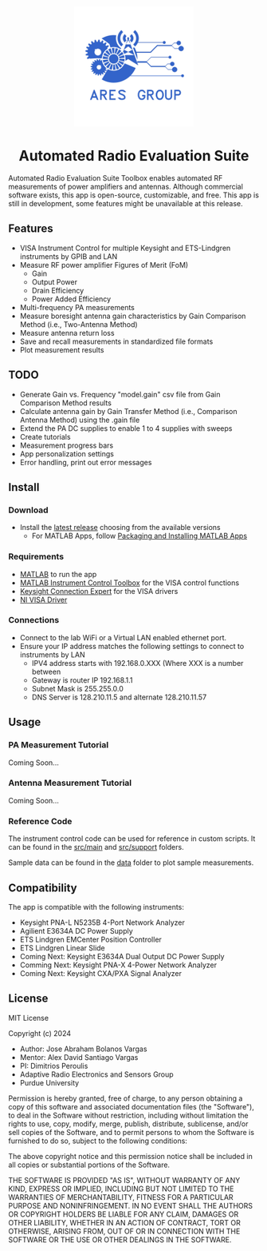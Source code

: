 <p align="center">
  <img src="/docs/ARES%20logo.jpg" width="240"/>
<p \>
<h1 align="center">Automated Radio Evaluation Suite
</h1>

Automated Radio Evaluation Suite Toolbox enables automated RF measurements of power amplifiers and antennas. Although commercial software exists, this app is open-source, customizable, and free. This app is still in development, some features might be unavailable at this release.



## Features

* VISA Instrument Control for multiple Keysight and ETS-Lindgren instruments by GPIB and LAN
* Measure RF power amplifier Figures of Merit (FoM)
  * Gain
  * Output Power
  * Drain Efficiency
  * Power Added Efficiency
* Multi-frequency PA measurements
* Measure boresight antenna gain characteristics by Gain Comparison Method (i.e., Two-Antenna Method)
* Measure antenna return loss
* Save and recall measurements in standardized file formats
* Plot measurement results

## TODO
* Generate Gain vs. Frequency "model.gain" csv file from Gain Comparison Method results
* Calculate antenna gain by Gain Transfer Method (i.e., Comparison Antenna Method) using the .gain file
* Extend the PA DC supplies to enable 1 to 4 supplies with sweeps
* Create tutorials
* Measurement progress bars
* App personalization settings
* Error handling, print out error messages

## Install
### Download
* Install the [latest release](https://github.com/bolanosv/AutomatedRadioEvaluationSuite/releases) choosing from the available versions
  * For MATLAB Apps, follow [Packaging and Installing MATLAB Apps
](https://www.mathworks.com/videos/packaging-and-installing-matlab-apps-70404.html)

### Requirements
* [MATLAB](https://www.mathworks.com/products/matlab.html) to run the app
* [MATLAB Instrument Control Toolbox](https://www.mathworks.com/products/instrument.html) for the VISA control functions
* [Keysight Connection Expert](https://www.keysight.com/us/en/lib/software-detail/computer-software/io-libraries-suite-downloads-2175637.html) for the VISA drivers
* [NI VISA Driver](https://www.ni.com/en/support/downloads/drivers/download.ni-visa.html#548367)

### Connections
* Connect to the lab WiFi or a Virtual LAN enabled ethernet port.
* Ensure your IP address matches the following settings to connect to instruments by LAN
  * IPV4 address starts with 192.168.0.XXX (Where XXX is a number between
  * Gateway is router IP 192.168.1.1
  * Subnet Mask is 255.255.0.0
  * DNS Server is 128.210.11.5 and alternate 128.210.11.57 


## Usage
### PA Measurement Tutorial
Coming Soon...

### Antenna Measurement Tutorial
Coming Soon...

### Reference Code

The instrument control code can be used for reference in custom scripts. It can be found in the [src/main](src/main) and [src/support](src/support) folders.


Sample data can be found in the [data](./data) folder to plot sample measurements.

## Compatibility
The app is compatible with the following instruments:

* Keysight PNA-L N5235B 4-Port Network Analyzer
* Agilient E3634A DC Power Supply
* ETS Lindgren EMCenter Position Controller
* ETS Lindgren Linear Slide
* Coming Next: Keysight E3634A Dual Output DC Power Supply
* Comming Next: Keysight PNA-X 4-Power Network Analyzer
* Coming Next: Keysight CXA/PXA Signal Analyzer

## License

MIT License

Copyright (c) 2024
-  Author: Jose Abraham Bolanos Vargas
-  Mentor: Alex David Santiago Vargas
-  PI: Dimitrios Peroulis
-  Adaptive Radio Electronics and Sensors Group
-  Purdue University


Permission is hereby granted, free of charge, to any person obtaining a copy
of this software and associated documentation files (the "Software"), to deal
in the Software without restriction, including without limitation the rights
to use, copy, modify, merge, publish, distribute, sublicense, and/or sell
copies of the Software, and to permit persons to whom the Software is
furnished to do so, subject to the following conditions:

The above copyright notice and this permission notice shall be included in
all copies or substantial portions of the Software.

THE SOFTWARE IS PROVIDED "AS IS", WITHOUT WARRANTY OF ANY KIND, EXPRESS OR
IMPLIED, INCLUDING BUT NOT LIMITED TO THE WARRANTIES OF MERCHANTABILITY,
FITNESS FOR A PARTICULAR PURPOSE AND NONINFRINGEMENT. IN NO EVENT SHALL THE
AUTHORS OR COPYRIGHT HOLDERS BE LIABLE FOR ANY CLAIM, DAMAGES OR OTHER
LIABILITY, WHETHER IN AN ACTION OF CONTRACT, TORT OR OTHERWISE, ARISING FROM,
OUT OF OR IN CONNECTION WITH THE SOFTWARE OR THE USE OR OTHER DEALINGS IN
THE SOFTWARE.

